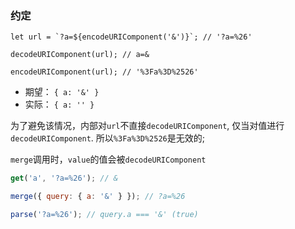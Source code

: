 ### 约定

```
let url = `?a=${encodeURIComponent('&')}`; // '?a=%26'

decodeURIComponent(url); // a=&

encodeURIComponent(url); // '%3Fa%3D%2526'
```

- 期望： `{ a: '&' }`
- 实际： `{ a: '' }`

为了避免该情况，内部对`url`不直接`decodeURIComponent`, 仅当对值进行`decodeURIComponent`. 所以`%3Fa%3D%2526`是无效的; 

`merge`调用时，`value`的值会被`decodeURIComponent`

```js
get('a', '?a=%26'); // &

merge({ query: { a: '&' } }); // ?a=%26

parse('?a=%26'); // query.a === '&' (true)
```